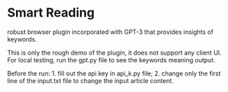 # Smart Reading
robust browser plugin incorporated with GPT-3 that provides insights of keywords.

This is only the rough demo of the plugin, it does not support any client UI. 
For local testing, run the gpt.py file to see the keywords meaning output.

Before the run: 1. fill out the api key in api_k.py file; 2. change only the first line of the input.txt file to change the input article content.
